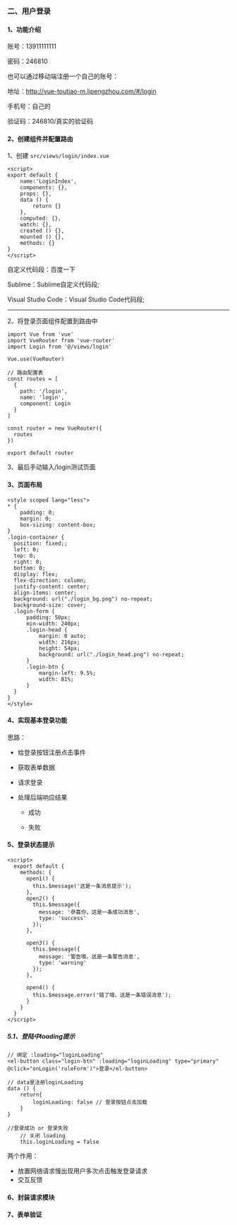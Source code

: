 ### 二、用户登录

#### 1、功能介绍

账号：13911111111

密码：246810



也可以通过移动端注册一个自己的账号：

地址：http://vue-toutiao-m.lipengzhou.com/#/login

手机号：自己的

验证码：246810/真实的验证码

#### 2、创建组件并配置路由

1、创建 `src/views/login/index.vue`

```vue
<script>
export default {
    name:'LoginIndex',
    components: {},
    props: {},
    data () {
        return {}
    },
    computed: {},
    watch: {},
    created () {},
    mounted () {},
    methods: {}
}
</script>
```

自定义代码段：百度一下

Sublime：Sublime自定义代码段;

Visual Studio Code：Visual Studio Code代码段;

------

2、将登录页面组件配置到路由中

```vue
import Vue from 'vue'
import VueRouter from 'vue-router'
import Login from '@/views/login'

Vue.use(VueRouter)

// 路由配置表
const routes = [
  {
    path: '/login',
    name: 'login',
    component: Login
  }
]

const router = new VueRouter({
  routes
})

export default router

```

3、最后手动输入/login测试页面



#### 3、页面布局

```vue
<style scoped lang="less">
* {
    padding: 0;
    margin: 0;
    box-sizing: content-box;
}
.login-container {
  position: fixed;;
  left: 0;
  top: 0;
  right: 0;
  bottom: 0;
  display: flex;
  flex-direction: column;
  justify-content: center;
  align-items: center;
  background: url("./login_bg.png") no-repeat;
  background-size: cover;
  .login-form {
      padding: 50px;
      min-width: 240px;
      .login-head {
          margin: 0 auto;
          width: 216px;
          height: 54px;
          background: url("./login_head.png") no-repeat;
      }
      .login-btn {
          margin-left: 9.5%;
          width: 81%;
      }
  }
}
</style>
```



#### 4、实现基本登录功能

思路：

- 给登录按钮注册点击事件

- 获取表单数据

- 请求登录

- 处理后端响应结果

  - 成功

  - 失败

#### 5、登录状态提示

```vue
<script>
  export default {
    methods: {
      open1() {
        this.$message('这是一条消息提示');
      },
      open2() {
        this.$message({
          message: '恭喜你，这是一条成功消息',
          type: 'success'
        });
      },

      open3() {
        this.$message({
          message: '警告哦，这是一条警告消息',
          type: 'warning'
        });
      },

      open4() {
        this.$message.error('错了哦，这是一条错误消息');
      }
    }
  }
</script>
```

##### 5.1、登陆中loading提示

```vue
// 绑定 :loading="loginLoading"
<el-button class="login-btn" :loading="loginLoading" type="primary" @click="onLogin('ruleForm')">登录</el-button>

// data里注册loginLoading
data () {
	return{
		loginLoading: false // 登录按钮点击加载
	}
}

//登录成功 or 登录失败
	// 关闭 loading
	this.loginLoading = false

```

两个作用：

- 放置网络请求慢出现用户多次点击触发登录请求
- 交互反馈

#### 6、封装请求模块

#### 7、表单验证

